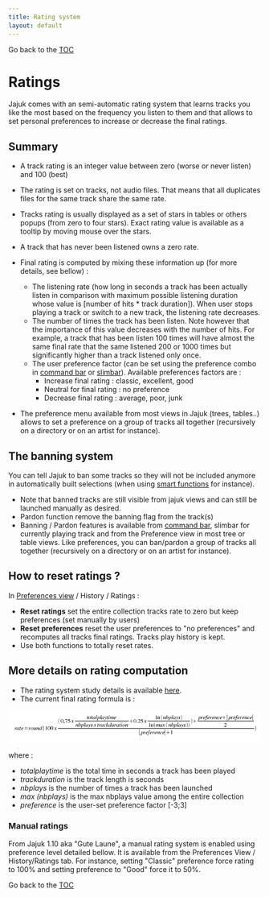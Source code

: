 ```yaml
---
title: Rating system
layout: default
---
```

Go back to the [TOC](/manual/main.html)

# Ratings

Jajuk comes with an semi-automatic rating system that learns tracks you like the most based on the 
frequency you listen to them and that allows to set personal preferences to increase or decrease the final ratings.

## Summary

- A track rating is an integer value between zero (worse or never listen) and 100 (best)

- The rating is set on tracks, not audio files. That means that all duplicates files for the same track share the same rate.

- Tracks rating is usually displayed as a set of stars in tables or others popups (from zero to four stars). Exact rating value is available as a tooltip by moving mouse over the stars.

- A track that has never been listened owns a zero rate.

- Final rating is computed by mixing these information up (for more details, see bellow) :
    - The listening rate (how long in seconds a track has been actually listen in comparison with maximum possible listening duration whose value is [number of hits * track duration]). When user stops playing a track or switch to a new track, the listening rate decreases.
    - The number of times the track has been listen. Note however that the importance of this value decreases with the number of hits. For example, a track that has been listen 100 times will have almost the same final rate that the same listened 200 or 1000 times but significantly higher than a track listened only once.
    - The user preference factor (can be set using the preference combo in [command bar](view_command.html) or [slimbar](slimbar.html)). Available preferences factors are :
        - Increase final rating : classic, excellent, good
        - Neutral for final rating : no preference
        - Decrease final rating : average, poor, junk

- The preference menu available from most views in Jajuk (trees, tables..) allows to set a preference on a group of tracks all together (recursively on a directory or on an artist for instance).

## The banning system

You can tell Jajuk to ban some tracks so they will not be included anymore in automatically built selections (when using [smart functions](view_command.html#smart) for instance).

- Note that banned tracks are still visible from jajuk views and can still be launched manually as desired.
- Pardon function remove the banning flag from the track(s)
- Banning / Pardon features is available from [command bar](view_command.html), slimbar for currently playing track and from the Preference view in most tree or table views. Like preferences, you can ban/pardon a group of tracks all together (recursively on a directory or on an artist for instance).

## How to reset ratings ?

In [Preferences view](view_preferences.html) / History / Ratings :

- **Reset ratings** set the entire collection tracks rate to zero but keep preferences (set manually by users)
- **Reset preferences** reset the user preferences to "no preferences" and recomputes all tracks final ratings. Tracks play history is kept.
- Use both functions to totally reset rates.

## More details on rating computation

- The rating system study details is available [here](http://github.com/jajuk-team/jajuk/issues/1174).
- The current final rating formula is :

![](/images/Rating_formula.png)

where :

- _totalplaytime_ is the total time in seconds a track has been played
- _trackduration_ is the track length is seconds
- _nbplays_ is the number of times a track has been launched
- _max (nbplays)_ is the max nbplays value among the entire collection
- _preference_ is the user-set preference factor [-3;3]

### Manual ratings

From Jajuk 1.10 aka "Gute Laune", a manual rating system is enabled using preference level detailed bellow. 
It is available from the Preferences View / History/Ratings tab. For instance, setting "Classic" 
preference force rating to 100% and setting preference to "Good" force it to 50%.

Go back to the [TOC](/manual/main.html)